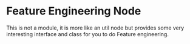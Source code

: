 # Feature Engineering Node
This is not a module, it is more like an util node but provides some very interesting interface and
class for you to do Feature engineering. 